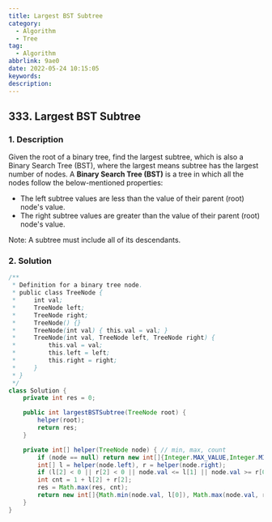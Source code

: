 ```yaml
---
title: Largest BST Subtree
category:
  - Algorithm
  - Tree
tag:
  - Algorithm
abbrlink: 9ae0
date: 2022-05-24 10:15:05
keywords:
description:
---
```


## 333. Largest BST Subtree
### 1. Description
Given the root of a binary tree, find the largest subtree, which is also a Binary Search Tree (BST), where the largest means subtree has the largest number of nodes.
A **Binary Search Tree (BST)** is a tree in which all the nodes follow the below-mentioned properties:
* The left subtree values are less than the value of their parent (root) node's value.
* The right subtree values are greater than the value of their parent (root) node's value.

Note: A subtree must include all of its descendants.

### 2. Solution
```java
/**
 * Definition for a binary tree node.
 * public class TreeNode {
 *     int val;
 *     TreeNode left;
 *     TreeNode right;
 *     TreeNode() {}
 *     TreeNode(int val) { this.val = val; }
 *     TreeNode(int val, TreeNode left, TreeNode right) {
 *         this.val = val;
 *         this.left = left;
 *         this.right = right;
 *     }
 * }
 */
class Solution {
    private int res = 0;

    public int largestBSTSubtree(TreeNode root) {
        helper(root);
        return res;
    }

    private int[] helper(TreeNode node) { // min, max, count
        if (node == null) return new int[]{Integer.MAX_VALUE,Integer.MIN_VALUE,0};
        int[] l = helper(node.left), r = helper(node.right);
        if (l[2] < 0 || r[2] < 0 || node.val <= l[1] || node.val >= r[0]) return new int[]{0,0,-1};
        int cnt = 1 + l[2] + r[2];
        res = Math.max(res, cnt);
        return new int[]{Math.min(node.val, l[0]), Math.max(node.val, r[1]), cnt};
    }
}
```

